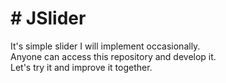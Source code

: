 <h1># JSlider</h1>
It's simple slider I will implement occasionally.<br />
Anyone can access this repository and develop it.<br />
Let's try it and improve it together.<br />
